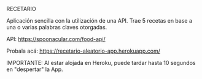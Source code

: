 RECETARIO

Aplicación sencilla con la utilización de una API. Trae 5 recetas en base a una o varias palabras claves otorgadas.

API: https://spoonacular.com/food-api/

Probala acá: https://recetario-aleatorio-app.herokuapp.com/

IMPORTANTE: Al estar alojada en Heroku, puede tardar hasta 10 segundos en "despertar" la App.
